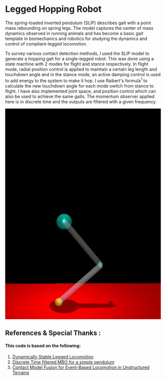 # Legged Hopping Robot
The spring-loaded inverted pendulum (SLIP) describes gait with a point mass rebounding on spring legs. The model captures the center of mass dynamics observed in running animals and has become a basic gait template in biomechanics and robotics for studying the dynamics and control of compliant-legged locomotion. 

To survey various contact detection methods, I used the SLIP model to generate a hopping gait for a single-legged robot. This was done using a state machine with 2 modes for flight and stance respectively. In flight mode, radial position control is applied to maintain a certain leg length and touchdown angle and in the stance mode, an active damping control is used to add energy to the system to make it hop. I use Raibert's formula<sup>1</sup> to calculate the new touchdown angle for each mode switch from stance to flight. I have also implemented joint space, and position control which can also be used to achieve the same gaits. 
The momentum observer applied here is in discrete time and the outputs are filtered with a given frequency. 


![**Vertical Hopping Only**](https://github.com/bosky2001/CourseWork/blob/main/mjcpy/leg/VerticalHop.gif "**Vertical Hopping Only**")



## References & Special Thanks  :
#### This code is based on the following:

1. [Dynamically Stable Legged Locomotion](https://www.ri.cmu.edu/pub_files/pub3/raibert_marc_h_1983_1/raibert_marc_h_1983_1.pdf)
2. [Discrete Time filtered MBO for a simple pendulum](https://github.com/meghna30/gmm_obs_pendulum)
3. [Contact Model Fusion for Event-Based Locomotion in Unstructured Terrains](https://ieeexplore.ieee.org/document/8460904)

